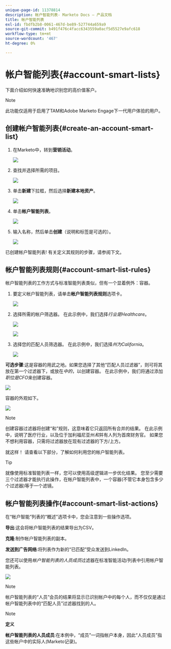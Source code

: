 ```yaml
---
unique-page-id: 11378814
description: 帐户智能列表- Marketo Docs — 产品文档
title: 帐户智能列表
exl-id: fbdfb2b8-0061-467d-be89-527744a659a9
source-git-commit: b491f476c4facc6343559a0acf5d5527e9afc618
workflow-type: tm+mt
source-wordcount: '467'
ht-degree: 0%

---
```


# 帐户智能列表{#account-smart-lists}

下面介绍如何快速准确地识别您的高价值客户。

>[!NOTE]
>
>此功能仅适用于启用了TAM和Adobe Marketo Engage下一代用户体验的用户。

## 创建帐户智能列表{#create-an-account-smart-list}

1. 在Marketo中，转到&#x200B;**营销活动**。

   ![](assets/account-smart-lists-1.png)

1. 查找并选择所需的项目。

   ![](assets/account-smart-lists-2.png)

1. 单击&#x200B;**新建**&#x200B;下拉框，然后选择&#x200B;**新建本地资产**。

   ![](assets/account-smart-lists-3.png)

1. 单击&#x200B;**帐户智能列表**。

   ![](assets/account-smart-lists-4.png)

1. 输入名称，然后单击&#x200B;**创建**（说明和标签是可选的）。

   ![](assets/account-smart-lists-5.png)

已创建帐户智能列表! 有关定义其规则的步骤，请参阅下文。

## 帐户智能列表规则{#account-smart-list-rules}

帐户智能列表的工作方式与标准智能列表类似，但有一个显着例外：容器。

1. 要定义帐户智能列表，请单击&#x200B;**帐户智能列表规则**&#x200B;选项卡。

   ![](assets/account-smart-lists-6.png)

1. 选择所需的帐户筛选器。 在此示例中，我们选择&#x200B;_行业是Healthcare_。

   ![](assets/account-smart-lists-7.png)

   ![](assets/account-smart-lists-8.png)

1. 选择您的匹配人员筛选器。 在此示例中，我们选择&#x200B;_州为California_。

   ![](assets/account-smart-lists-9.png)

**可选步骤**:这是容器的用武之地。如果您选择了其他“匹配人员过滤器”，则可将其放在第一个过滤器下，或放在&#x200B;_中的_，以创建容器。 在此示例中，我们将通过添加&#x200B;_职位是CFO_&#x200B;来创建容器。

![](assets/account-smart-lists-10.png)

容器的外观如下。

![](assets/account-smart-lists-11.png)

>[!NOTE]
>
>创建容器过滤器将创建“和”规则，这意味着它只返回所有合并的结果。 在此示例中，说明了医疗行业，以及位于加利福尼亚州&#x200B;_和_&#x200B;并有人列为首席财务官。 如果您不想利用容器，只需将过滤器放在现有过滤器的下方/上方。

就这样！ 请查看以下部分，了解如何利用您的帐户智能列表。

>[!TIP]
>
>就像使用标准智能列表一样，您可以使用高级逻辑进一步优化结果。 您至少需要三个过滤器才能执行此操作，在帐户智能列表中，一个容器(不管它本身包含多少个过滤器)等于一个滤镜。

## 帐户智能列表操作{#account-smart-list-actions}

在“帐户智能”列表的“概述”选项卡中，您会注意到一些操作选项。

**导出**:这会将帐户智能列表的结果导出为CSV。

**克隆**:制作帐户智能列表的副本。

**发送到广告网络**:将列表作为新的“已匹配”受众发送到LinkedIn。

您还可以使用&#x200B;_帐户智能列表的人员成员_&#x200B;过滤器在标准智能活动/列表中引用帐户智能列表。

![](assets/account-smart-lists-12.png)

>[!NOTE]
>
>帐户智能列表的“人员”会员的结果将显示已识别帐户中的每个人，而不仅仅是通过帐户智能列表中的“匹配人员”过滤器找到的人。

>[!NOTE]
>
>**定义**
>
>**帐户智能列表的人员成员**:在本例中，“成员”一词指帐户本身，因此“人员成员”指这些帐户中的实际人(Marketo记录)。

